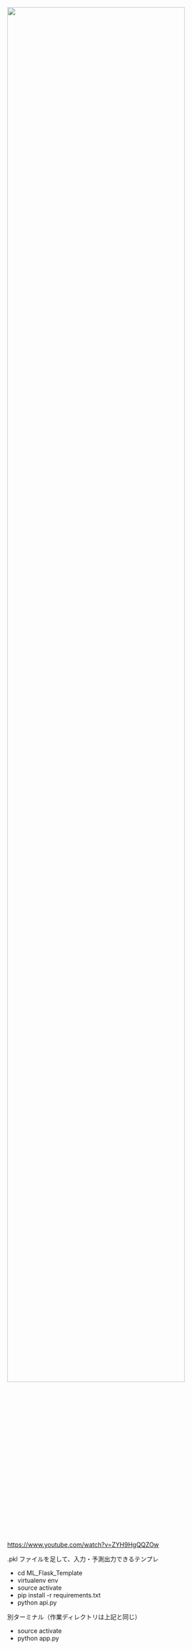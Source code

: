 <img src="https://pythonchannel.com/media/github/ML_Flask_Demo.jpg" width="90%">

https://www.youtube.com/watch?v=ZYH9HgQQZOw

.pkl ファイルを足して、入力・予測出力できるテンプレ

+ cd ML_Flask_Template
+ virtualenv env
+ source activate
+ pip install -r requirements.txt
+ python api.py

別ターミナル（作業ディレクトリは上記と同じ）

+ source activate
+ python app.py

